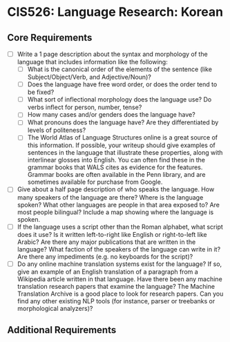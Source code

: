CIS526: Language Research: Korean
=================================

## Core Requirements
- [ ] Write a 1 page description about the syntax and morphology of the language that includes information like the following:
   - [ ] What is the canonical order of the elements of the sentence (like Subject/Object/Verb, and Adjective/Noun)?
   - [ ] Does the language have free word order, or does the order tend to be fixed?
   - [ ] What sort of inflectional morphology does the language use? Do verbs inflect for person, number, tense?
   - [ ] How many cases and/or genders does the language have?
   - [ ] What pronouns does the language have? Are they differentiated by levels of politeness?
   - [ ] The World Atlas of Language Structures online is a great source of this information. If possible, your writeup should give examples of sentences in the language that illustrate these properties, along with interlinear glosses into English. You can often find these in the grammar books that WALS cites as evidence for the features. Grammar books are often available in the Penn library, and are sometimes available for purchase from Google.

- [ ] Give about a half page description of who speaks the language. How many speakers of the language are there? Where is the language spoken? What other languages are people in that area exposed to? Are most people bilingual? Include a map showing where the language is spoken.
- [ ] If the language uses a script other than the Roman alphabet, what script does it use? Is it written left-to-right like English or right-to-left like Arabic? Are there any major publications that are written in the language? What faction of the speakers of the language can write in it? Are there any impediments (e.g. no keyboards for the script)?
- [ ] Do any online machine translation systems exist for the language? If so, give an example of an English translation of a paragraph from a Wikipedia article written in that language. Have there been any machine translation research papers that examine the language? The Machine Translation Archive is a good place to look for research papers. Can you find any other existing NLP tools (for instance, parser or treebanks or morphological analyzers)?

## Additional Requirements

